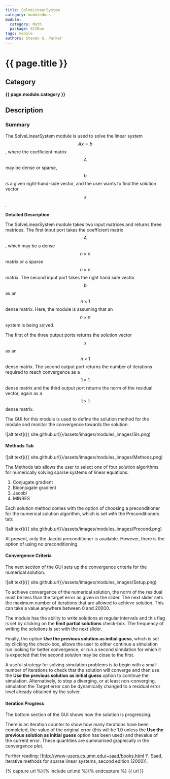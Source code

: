 ```yaml
---
title: SolveLinearSystem
category: moduledocs
module:
  category: Math
  package: SCIRun
tags: module
authors: Steven G. Parker
---
```


# {{ page.title }}

## Category

**{{ page.module.category }}**

## Description

### Summary

The SolveLinearSystem module is used to solve the linear system $$Ax=b$$, where the coefficient matrix $$A$$ may be dense or sparse, $$b$$ is a given right-hand-side vector, and the user wants to find the solution vector $$x$$.

**Detailed Description**

The SolveLinearSystem module takes two input matrices and returns three matrices.
The first input port takes the coefficient matrix $$A$$, which may be a dense $$n \times n$$ matrix or a sparse $$n \times n$$ matrix.
The second input port takes the right hand side vector $$b$$ as an $$n \times 1$$ dense matrix.
Here, the module is assuming that an $$n \times n$$ system is being solved.

The first of the three output ports returns the solution vector $$x$$ as an $$n \times 1$$ dense matrix.
The second output port returns the number of iterations required to reach convergence as a $$1 \times 1$$ dense matrix and the third output port returns the norm of the residual vector, again as a $$1 \times 1$$ dense matrix.

The GUI for this module is used to define the solution method for the module and monitor the convergence towards the solution.

![alt text]({{ site.github.url}}/assets/images/modules_images/Sls.png)

#### Methods Tab 

![alt text]({{ site.github.url}}/assets/images/modules_images/Methods.png)

The Methods tab allows the user to select one of four solution algorithms for numerically solving sparse systems of linear equations:

1. Conjugate gradient
2. Biconjugate gradient
3. Jacobi
4. MINRES

Each solution method comes with the option of choosing a preconditioner for the numerical solution algorithm, which is set with the Preconditioners tab:

![alt text]({{ site.github.url}}/assets/images/modules_images/Precond.png)

At present, only the Jacobi preconditioner is available. 
However, there is the option of using no preconditioning.

#### Convergence Criteria

The next section of the GUI sets up the convergence criteria for the numerical
solution.

![alt text]({{ site.github.url}}/assets/images/modules_images/Setup.png)

To achieve convergence of the numerical solution, the norm of the residual must be less than the target error as given in the slider.
The next slider sets the maximum number of iterations that are allowed to achieve solution.
This can take a value anywhere between 0 and 20000.

The module has the ability to write solutions at regular intervals and this flag is set by clicking on the **Emit partial solutions** check-box.
The frequency of writing the solutions is set with the next slider.

Finally, the option **Use the previous solution as initial guess**, which is set by clicking the check-box, allows the user to either continue a simulation run looking for better convergence, or run a second simulation for which it is expected that the second solution may be close to the first.

A useful strategy for solving simulation problems is to begin with a small number of iterations to check that the solution will converge and then use the **Use the previous solution as initial guess** option to continue the simulation.
Alternatively, to stop a diverging, or at least non-converging, simulation the Target error can be dynamically changed to a residual error level already obtained by the solver. 

#### Iteration Progress

The bottom section of the GUI shows how the solution is progressing.

There is an iteration counter to show how many iterations have been completed, the value of the original error (this will be 1.0 unless the  **Use the previous solution as initial guess** option has been used) and thevalue of the current error.
These quantities are summarised graphically in the convergence plot.

Further reading: [http://www-users.cs.umn.edu/~saad/books.html Y. Saad, Iterative methods for sparse linear systems, second edition (2000)].

{% capture url %}{% include url.md %}{% endcapture %}
{{ url }}
